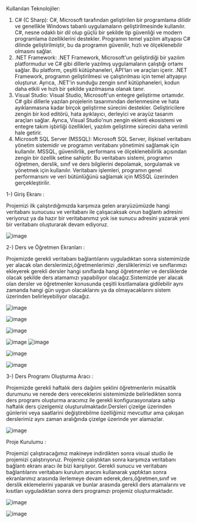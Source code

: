 Kullanılan Teknolojiler:
1) C# (C Sharp):
C#, Microsoft tarafından geliştirilen bir programlama dilidir ve genellikle Windows tabanlı uygulamaların geliştirilmesinde kullanılır. C#, nesne odaklı bir dil olup güçlü bir şekilde tip güvenliği ve modern programlama özelliklerini destekler. Programın temel yazılım altyapısı C# dilinde geliştirilmiştir, bu da programın güvenilir, hızlı ve ölçeklenebilir olmasını sağlar.
2) .NET Framework:
.NET Framework, Microsoft'un geliştirdiği bir yazılım platformudur ve C# gibi dillerle yazılmış uygulamaların çalıştığı ortamı sağlar. Bu platform, çeşitli kütüphaneleri, API'ları ve araçları içerir. .NET Framework, programın geliştirilmesi ve çalıştırılması için temel altyapıyı oluşturur. Ayrıca, .NET'in sunduğu zengin sınıf kütüphaneleri, kodun daha etkili ve hızlı bir şekilde yazılmasına olanak tanır.
3) Visual Studio:
Visual Studio, Microsoft'un entegre geliştirme ortamıdır. C# gibi dillerle yazılan projelerin tasarımından derlenmesine ve hata ayıklanmasına kadar birçok geliştirme sürecini destekler. Geliştiricilere zengin bir kod editörü, hata ayıklayıcı, derleyici ve arayüz tasarım araçları sağlar. Ayrıca, Visual Studio'nun zengin eklenti ekosistemi ve entegre takım işbirliği özellikleri, yazılım geliştirme sürecini daha verimli hale getirir.
4) Microsoft SQL Server (MSSQL):
Microsoft SQL Server, ilişkisel veritabanı yönetim sistemidir ve programın veritabanı yönetimini sağlamak için kullanılır. MSSQL, güvenilirlik, performans ve ölçeklenebilirlik açısından zengin bir özellik setine sahiptir. Bu veritabanı sistemi, programın öğretmen, derslik, sınıf ve ders bilgilerini depolamak, sorgulamak ve yönetmek için kullanılır. Veritabanı işlemleri, programın genel performansını ve veri bütünlüğünü sağlamak için MSSQL üzerinden gerçekleştirilir.

1-) Giriş Ekranı : 

Projemizi ilk çalıştırdığımızda karşımıza gelen araryüzümüzde hangi veritabanı sunucusu ve veritabanı ile çalışacaksak onun bağlantı adresini veriyoruz ya da hazır bir veritabanımız yok ise sunucu adresini yazarak yeni bir veritabanı oluşturarak devam ediyoruz.

![image](https://github.com/melih756/ders-program--olusturma/assets/74192618/59770dfb-d109-4521-8409-42e6f40975fe)


2-) Ders ve Öğretmen Ekranları : 

Projemizde gerekli veritabanı bağlantılarını uyguladıktan sonra sistemimizde yer alacak olan derslerimizi,öğretmenlerimizi ,dersliklerimizi ve sınıflarımızı ekleyerek gerekli dersler hangi sınıflarda hangi öğretmenler ve dersliklerde olacak şekilde ders atamamızı yapabiliyor olacağız.Sistemizde yer alacak olan dersler ve öğretmenler konusunda çeşitli kısıtlamalara gidilebilir aynı zamanda hangi gün uygun olacaklarını ya da olmayacaklarını sistem üzerinden belirleyebiliyor olacağız.

![image](https://github.com/melih756/ders-program--olusturma/assets/74192618/f8433885-da42-49fd-8f57-2975a67316e6)

![image](https://github.com/melih756/ders-program--olusturma/assets/74192618/286476b8-d6a5-4081-88ec-8245cc4f618e)

![image](https://github.com/melih756/ders-program--olusturma/assets/74192618/37f53299-303a-43f2-bce0-9db720ac3dc6)

![image](https://github.com/melih756/ders-program--olusturma/assets/74192618/f99d4d44-5cf6-451c-8d95-a432a6616197)
![image](https://github.com/melih756/ders-program--olusturma/assets/74192618/99b7e63a-f222-4e0d-9421-0d2758f78077)

![image](https://github.com/melih756/ders-program--olusturma/assets/74192618/3d872e18-56ba-4f8d-8373-750e4b90bbd7)

![image](https://github.com/melih756/ders-program--olusturma/assets/74192618/526880a0-d722-42f3-ad98-3124819e7d86)


3-) Ders Programı Oluşturma Aracı : 

Projemizde gerekli haftalık ders dağılım şeklini öğretmenlerin müsaitlik durumunu ve nerede ders vereceklerini sistemimizde belirledikten sonra ders programı oluşturma aracımız ile gerekli konfigurasyonalara sahip haftalık ders çizelgemiz oluşturulmaktadır.Dersleri çizelge üzerinden günlerini veya saatlarini değiştirebilme özelliğimiz mevcuttur ama çakışan derslerimiz aynı zaman aralığında çizelge üzerinde yer alamazlar.

![image](https://github.com/melih756/ders-program--olusturma/assets/74192618/c8033b1e-5aba-4ae4-8d8c-9c220e552d7f)


Proje Kurulumu : 

Projemizi çalıştıracağımız makineye indirdikten sonra visual studio ile projemizi çalıştırıyoruz. Projemiz çalıştıktan sonra karşımıza veritabanı bağlantı ekranı aracı ile bizi karşılıyor. Gerekli sunucu ve veritabanı bağlantılarını veritabanı kurulum aracını kullanarak yaptıktan sonra ekranlarımız arasında ilerlemeye devam ederek,ders,öğretmen,sınıf ve derslik eklemelerini yaparak ve bunlar arasında gerekli ders atamalarını ve kısıtları uyguladıktan sonra ders programızı projemiz oluşturmaktadır.

![image](https://github.com/melih756/ders-program--olusturma/assets/74192618/958bd9c3-3ab4-4e2f-b7d7-fb01f9fb991a)

![image](https://github.com/melih756/ders-program--olusturma/assets/74192618/92b098ca-c81f-4323-8b1f-a837db798ebb)



